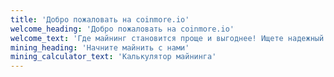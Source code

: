 ```yaml
---
title: 'Добро пожаловать на coinmore.io'
welcome_heading: 'Добро пожаловать на coinmore.io'
welcome_text: 'Где майнинг становится проще и выгоднее! Ищете надежный пул с низкими комиссиями? Желаете стабильности и прозрачной статистики? Не ищите дальше! На нашей платформе вы найдете все для эффективного майнинга, а также теплое сообщество и техническую поддержку, готовую помочь в любой ситуации. Зарабатывайте больше с меньшими расходами.'
mining_heading: 'Начните майнить с нами'
mining_calculator_text: 'Калькулятор майнинга'
---
```

